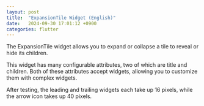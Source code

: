 ```yaml
---
layout: post
title:  "ExpansionTile Widget (English)"
date:   2024-09-30 17:01:12 +0900
categories: flutter
---
```


The ExpansionTile widget allows you to expand or collapse a tile to reveal or hide its children.

This widget has many configurable attributes, two of which are title and children. Both of these attributes accept widgets, allowing you to customize them with complex widgets.

After testing, the leading and trailing widgets each take up 16 pixels, while the arrow icon takes up 40 pixels.
